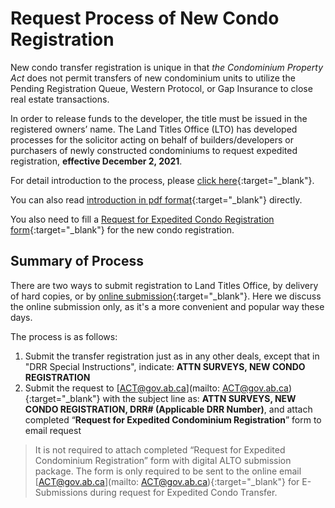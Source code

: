 # Request Process of New Condo Registration

New condo transfer registration is unique in that _the Condominium Property Act_ does not permit transfers of new condominium units to utilize the Pending Registration Queue, Western Protocol, or Gap Insurance to close real estate transactions.

In order to release funds to the developer, the title must be issued in the registered owners’ name. The Land Titles Office (LTO) has developed processes for the solicitor acting on behalf of builders/developers or purchasers of newly constructed condominiums to request expedited registration, **effective December 2, 2021**.

For detail introduction to the process, please [click here](https://open.alberta.ca/publications/expedited-newly-constructed-condominium-registration-request-process){:target="\_blank"}.

You can also read [introduction in pdf format](https://drive.google.com/file/d/1zm7yErk2Cj99CHhWGaTZ-y19uqZgzqIj/view?usp=sharing){:target="\_blank"} directly.

You also need to fill a [Request for Expedited Condo Registration form](https://drive.google.com/file/d/1KJznQ8c1MzE90DuUFSe7HREzUjdAzM69/view?usp=sharing){:target="\_blank"} for the new condo registration.

## Summary of Process

There are two ways to submit registration to Land Titles Office, by delivery of hard copies, or by [online submission](https://spin.alt.alberta.ca){:target="\_blank"}. Here we discuss the online submission only, as it's a more convenient and popular way these days.

The process is as follows:

1. Submit the transfer registration just as in any other deals, except that in "DRR Special Instructions", indicate: **ATTN SURVEYS, NEW CONDO REGISTRATION**
2. Submit the request to [ACT@gov.ab.ca](mailto: ACT@gov.ab.ca){:target="\_blank"} with the subject line as: **ATTN SURVEYS, NEW CONDO REGISTRATION, DRR# (Applicable DRR Number)**, and attach completed “**Request for Expedited Condominium Registration**” form to email request

> It is not required to attach completed “Request for Expedited Condominium Registration” form with digital ALTO submission package. The form is only required to be sent to the online email [ACT@gov.ab.ca](mailto: ACT@gov.ab.ca){:target="\_blank"} for E-Submissions during request for Expedited Condo Transfer.
